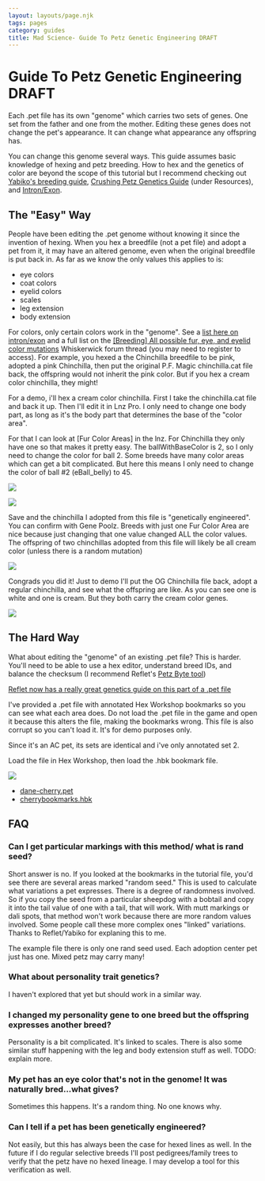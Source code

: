 ```yaml
---
layout: layouts/page.njk
tags: pages
category: guides
title: Mad Science- Guide To Petz Genetic Engineering DRAFT
---
```



# Guide To Petz Genetic Engineering DRAFT

Each .pet file has its own "genome" which carries two sets of genes. One set from the father and one from the mother. Editing these genes does not change the pet's appearance. It can change what appearance any offspring has.

You can change this genome several ways. This guide assumes basic knowledge of hexing and petz breeding. How to hex and the genetics of color are beyond the scope of this tutorial but I recommend checking out [Yabiko's breeding guide](https://reflettage.wixsite.com/yabiko/breeding-guide), [Crushing Petz Genetics Guide](https://crushingpetz.tumblr.com/) (under Resources), and [Intron/Exon](http://intronexon.host56.com/).

## The "Easy" Way
People have been editing the .pet genome without knowing it since the invention of hexing. When you hex a breedfile (not a pet file) and adopt a pet from it, it may have an altered genome, even when the original breedfile is put back in. As far as we know the only values this applies to is:
- eye colors
- coat colors
- eyelid colors
- scales
- leg extension
- body extension

For colors, only certain colors work in the "genome". See a [list here on intron/exon](http://intronexon.host56.com/) and a full list on the [[Breeding] All possible fur, eye, and eyelid color mutations](https://whiskerwick.boards.net/thread/6341/breeding-all-eyelid-color-mutations) Whiskerwick forum thread (you may need to register to access). For example, you hexed a the Chinchilla breedfile to be pink, adopted a pink Chinchilla, then put the original P.F. Magic chinchilla.cat file back, the offspring would not inherit the pink color. But if you hex a cream color chinchilla, they might!

For a demo, i'll hex a cream color chinchilla. First I take the chinchilla.cat file and back it up. Then I'll edit it in Lnz Pro. I only need to change one body part, as long as it's the body part that determines the base of the "color area".

For that I can look at [Fur Color Areas] in the lnz. For Chinchilla they only have one so that makes it pretty easy. The ballWithBaseColor is 2, so I only need to change the color for ball 2. Some breeds have many color areas which can get a bit complicated. But here this means I only need to change the color of ball #2 (eBall_belly) to 45.

![](https://cdn.glitch.com/e8c48446-7221-44a1-aabd-d809cd1d1e34%2FCleanShot%202021-06-05%20at%2018.47.29%402x.jpg?v=1622937178931)

![](https://cdn.glitch.com/e8c48446-7221-44a1-aabd-d809cd1d1e34%2FCleanShot%202021-06-05%20at%2018.48.27%402x.jpg?v=1622937217477)

Save and the chinchilla I adopted from this file is "genetically engineered". You can confirm with Gene Poolz. Breeds with just one Fur Color Area are nice because just changing that one value changed ALL the color values. The offspring of two chinchillas adopted from this file will likely be all cream color (unless there is a random mutation)

![](https://cdn.glitch.com/e8c48446-7221-44a1-aabd-d809cd1d1e34%2FScreen%20Shot%202021-06-04%20at%207.41.45%20PM.png?v=1622856636071)

Congrads you did it! Just to demo I'll put the OG Chinchilla file back, adopt a regular chinchilla, and see what the offspring are like. As you can see one is white and one is cream. But they both carry the cream color genes.

![](https://cdn.glitch.com/e8c48446-7221-44a1-aabd-d809cd1d1e34%2FCleanShot%202021-06-05%20at%2018.50.26%402x.jpg?v=1622937248685)


## The Hard Way
What about editing the "genome" of an existing .pet file? This is harder. You'll need to be able to use a hex editor, understand breed IDs, and balance the checksum (I recommend Reflet's [Petz Byte tool](https://reflettage.wixsite.com/yabiko/download))

<aside>
  <a href="https://reflettage.wixsite.com/yabiko/breeding-guide">Reflet now has a really great genetics guide on this part of a .pet file</a>
</aside>

I've provided a .pet file with annotated Hex Workshop bookmarks so you can see what each area does. Do not load the .pet file in the game and open it because this alters the file, making the bookmarks wrong. This file is also corrupt so you can't load it. It's for demo purposes only.

Since it's an AC pet, its sets are identical and i've only annotated set 2.

Load the file in Hex Workshop, then load the .hbk bookmark file.

![](https://cdn.glitch.com/e8c48446-7221-44a1-aabd-d809cd1d1e34%2FCleanShot%202021-06-04%20at%2020.27.42%402x.jpg?v=1622856634535)

- [dane-cherry.pet](https://cdn.glitch.com/e8c48446-7221-44a1-aabd-d809cd1d1e34%2FDane-cherry.pet?v=1622856675305)
- [cherrybookmarks.hbk](https://cdn.glitch.com/e8c48446-7221-44a1-aabd-d809cd1d1e34%2Fcherrybookmarks.hbk?v=1622856677843)



## FAQ

### Can I get particular markings with this method/ what is rand seed?
Short answer is no. If you looked at the bookmarks in the tutorial file, you'd see there are several areas marked "random seed." This is used to calculate what variations a pet expresses. There is a degree of randomness involved. So if you copy the seed from a particular sheepdog with a bobtail and copy it into the tail value of one with a tail, that will work. With mutt markings or dali spots, that method won't work because there are more random values involved. Some people call these more complex ones "linked" variations. Thanks to Reflet/Yabiko for explaning this to me.

The example file there is only one rand seed used. Each adoption center pet just has one. Mixed petz may carry many!

### What about personality trait genetics?
I haven't explored that yet but should work in a similar way.

### I changed my personality gene to one breed but the offspring expresses another breed?
Personality is a bit complicated. It's linked to scales. There is also some similar stuff happening with the leg and body extension stuff as well. TODO: explain more.

### My pet has an eye color that's not in the genome! It was naturally bred...what gives?
Sometimes this happens. It's a random thing. No one knows why.

### Can I tell if a pet has been genetically engineered?

Not easily, but this has always been the case for hexed lines as well. In the future if I do regular selective breeds I'll post pedigrees/family trees to verify that the petz have no hexed lineage. I may develop a tool for this verification as well.
